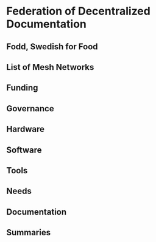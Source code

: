 # Federation of Decentralized Documentation

## Fodd, Swedish for Food

## List of Mesh Networks

## Funding

## Governance

## Hardware

## Software

## Tools

## Needs

## Documentation

## Summaries


